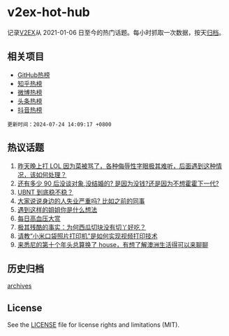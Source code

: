 # v2ex-hot-hub

 记录[V2EX](https://www.v2ex.com/)从 2021-01-06 日至今的热门话题。每小时抓取一次数据，按天[归档](archives)。
 
 ## 相关项目

- [GitHub热榜](https://github.com/it985/github-hot-hub)
- [知乎热榜](https://github.com/it985/zhihu-hot-hub)
- [微博热榜](https://github.com/it985/weibo-hot-hub)
- [头条热榜](https://github.com/it985/toutiao-hot-hub)
- [抖音热榜](https://github.com/it985/douyin-hot-hub)


 `更新时间：2024-07-24 14:09:17 +0800`

## 热议话题

1. [昨天晚上打 LOL 因为菜被骂了，各种侮辱性字眼极其难听，后面遇到这种情况，该如何处理？](https://www.v2ex.com/t/1059520)
1. [还有多少 90 后没谈对象,没结婚的? 是因为没钱?还是因为不想霍霍下一代?](https://www.v2ex.com/t/1059602)
1. [UBNT 到底稳不稳？](https://www.v2ex.com/t/1059427)
1. [大家说说身边的人失业严重吗? 比如之前的同事](https://www.v2ex.com/t/1059616)
1. [遇到这样的姐姐你是什么想法](https://www.v2ex.com/t/1059601)
1. [每日高血压大赏](https://www.v2ex.com/t/1059652)
1. [极其残酷的事实：为何西瓜切块没有切丫好吃？](https://www.v2ex.com/t/1059493)
1. [请教“小米口袋照片打印机”是如何实现视频打印技术](https://www.v2ex.com/t/1059425)
1. [来悉尼的第十个年头总算换了 house，有想了解澳洲生活得可以来聊聊](https://www.v2ex.com/t/1059578)

## 历史归档

[archives](archives)

## License

See the [LICENSE](LICENSE) file for license rights and limitations (MIT).
